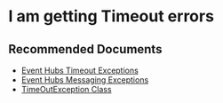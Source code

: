<properties
    pageTitle="I am getting Timeout errors"
    description="I am getting Timeout errors"
    service="microsoft.eventhub"
    resource=""
    ms.author="jafernan"
    authors="jafernan"
    displayOrder=""
    selfHelpType="generic"
    supportTopicIds="32689180"
    resourceTags=""
    productPesIds="16803"
    cloudEnvironments="public,BlackForest,Fairfax, usnat, ussec"
    articleId="EHoASH-timeout-errors"
	ownershipId="AzureMessaging_Common"
/>

# I am getting Timeout errors

## **Recommended Documents**

* [Event Hubs Timeout Exceptions](https://azure.microsoft.com/documentation/articles/event-hubs-messaging-exceptions/#timeoutexception)<br>
* [Event Hubs Messaging Exceptions](https://docs.microsoft.com/azure/event-hubs/event-hubs-messaging-exceptions)<br>
* [TimeOutException Class](https://msdn.microsoft.com/library/system.timeoutexception.aspx)
